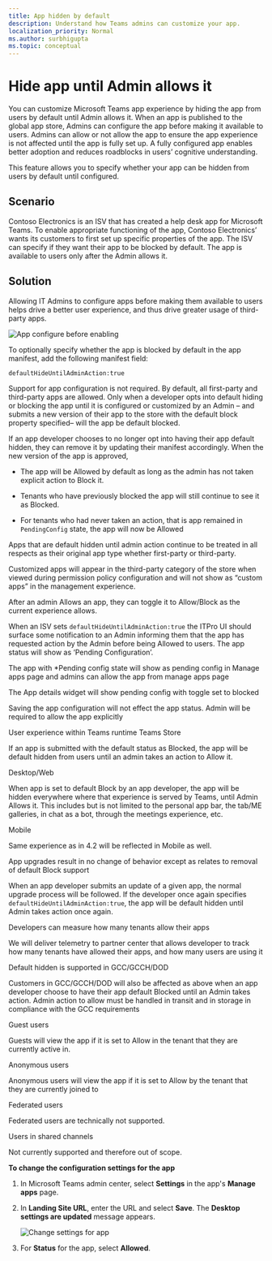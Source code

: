 ```yaml
---
title: App hidden by default
description: Understand how Teams admins can customize your app.
localization_priority: Normal
ms.author: surbhigupta
ms.topic: conceptual
---
```


# Hide app until Admin allows it

You can customize Microsoft Teams app experience by hiding the app from users by default until Admin allows it. When an app is published to the global app store, Admins can configure the app before making it available to users. Admins can allow or not allow the app to ensure the app experience is not affected until the app is fully set up. A fully configured app enables better adoption and reduces roadblocks in users’ cognitive understanding.

This feature allows you to specify whether your app can be hidden from users by default until configured.

## Scenario

Contoso Electronics is an ISV that has created a help desk app for Microsoft Teams. To enable appropriate functioning of the app, Contoso Electronics’ wants its customers to first set up specific properties of the app. The ISV can specify if they want their app to be blocked by default. The app is available to users only after the Admin allows it.

## Solution

Allowing IT Admins to configure apps before making them available to users helps drive a better user experience, and thus drive greater usage of third-party apps.

![App configure before enabling](../assets/images/apps-in-meetings/appconfiguremessage.png)

To optionally specify whether the app is blocked by default in the app manifest, add the following manifest field:

`defaultHideUntilAdminAction:true`

Support for app configuration is not required. By default, all first-party and third-party apps are allowed. Only when a developer opts into default hiding or blocking the app until it is configured or customized by an Admin  – and submits a new version of their app to the store with the default block property specified– will the app be default blocked.

If an app developer chooses to no longer opt into having their app default hidden, they can remove it by updating their manifest accordingly. When the new version of the app is approved, 

* The app will be Allowed by default as long as the admin has not taken explicit action to Block it.  

* Tenants who have previously blocked the app will still continue to see it as Blocked. 

* For tenants who had never taken an action, that is app remained in `PendingConfig` state, the app will now be Allowed

Apps that are default hidden until admin action continue to be treated in all respects as their original app type whether first-party or third-party.

Customized apps will appear in the third-party category of the store when viewed during permission policy configuration and will not show as “custom apps” in the management experience.

After an admin Allows an app, they can toggle it to Allow/Block as the current experience allows.

When an ISV sets `defaultHideUntilAdminAction:true` the ITPro UI should surface some notification to an Admin informing them that the app has requested action by the Admin before being Allowed to users. The app status will show as ‘Pending Configuration’.

The app with *Pending config state will show as pending config in Manage apps page and admins can allow the app from manage apps page

The App details widget will show pending config with toggle set to blocked 

Saving the app configuration will not effect the app status. Admin will be required to allow the app explicitly

User experience within Teams runtime 
Teams Store 

If an app is submitted with the default status as Blocked, the app will be default hidden from users until an admin takes an action to Allow it.

Desktop/Web 

When app is set to default Block by an app developer, the app will be hidden everywhere where that experience is served by Teams, until Admin Allows it.  This includes but is not limited to the personal app bar, the tab/ME galleries, in chat as a bot, through the meetings experience, etc.

Mobile 

Same experience as in 4.2 will be reflected in Mobile as well.

App upgrades result in no change of behavior except as relates to removal of default Block support 

When an app developer submits an update of a given app, the normal upgrade process will be followed. If the developer once again specifies `defaultHideUntilAdminAction:true`, the app will be default hidden until Admin takes action once again.


Developers can measure how many tenants allow their apps 

We will deliver telemetry to partner center that allows developer to track how many tenants have allowed their apps, and how many users are using it

Default hidden is supported in GCC/GCCH/DOD 

Customers in GCC/GCCH/DOD will also be affected as above when an app developer choose to have their app default Blocked until an Admin takes action. Admin action to allow must be handled in transit and in storage in compliance with the GCC requirements 

Guest users 

Guests will view the app if it is set to Allow in the tenant that they are currently active in.

Anonymous users 

Anonymous users will view the app if it is set to Allow by the tenant that they are currently joined to 

Federated users 

Federated users are technically not supported.

Users in shared channels 

Not currently supported and therefore out of scope.

**To change the configuration settings for the app**

1. In Microsoft Teams admin center, select **Settings** in the app's **Manage apps** page.
1. In **Landing Site URL**, enter the URL and select **Save**. The **Desktop settings are updated** message appears.

    ![Change settings for app](../assets/images/apps-in-meetings/appsettingschange.png)

1. For **Status** for the app, select **Allowed**.
